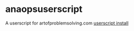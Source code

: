 # anaopsuserscript
A userscript for artofproblemsolving.com
<a href="https://github.com/epiccakeking/anaopsuserscript/raw/master/anaopsuserscript.user.js">userscript install</a>
